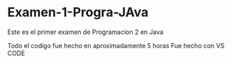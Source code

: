 # Examen-1-Progra-JAva
Este es el primer examen de Programacion 2 en Java

Todo el codigo fue hecho en aproximadamente 5 horas
Fue hecho con VS CODE
